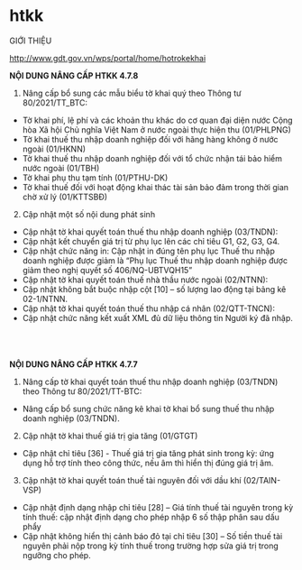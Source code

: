 # htkk
GIỚI THIỆU


http://www.gdt.gov.vn/wps/portal/home/hotrokekhai


**NỘI DUNG NÂNG CẤP HTKK 4.7.8**

1.	Nâng cấp bổ sung các mẫu biểu tờ khai quý theo Thông tư 80/2021/TT_BTC:
-	Tờ khai phí, lệ phí và các khoản thu khác do cơ quan đại diện nước Cộng hòa Xã hội Chủ nghĩa Việt Nam ở nước ngoài thực hiện thu (01/PHLPNG)
-	Tờ khai thuế thu nhập doanh nghiệp đối với hãng hàng không ở nước ngoài (01/HKNN)
-	Tờ khai thuế thu nhập doanh nghiệp đối với tổ chức nhận tái bảo hiểm nước ngoài (01/TBH)
-	Tờ khai phụ thu tạm tính (01/PTHU-DK)
-	Tờ khai thuế đối với hoạt động khai thác tài sản bảo đảm trong thời gian chờ xử lý (01/KTTSBĐ)
2.	Cập nhật một số nội dung phát sinh
-	Cập nhật tờ khai quyết toán thuế thu nhập doanh nghiệp (03/TNDN):
-	Cập nhật kết chuyển giá trị từ phụ lục lên các chỉ tiêu G1, G2, G3, G4.
-	Cập nhật chức năng in: Cập nhật in đúng tên phụ lục Thuế thu nhập doanh nghiệp được giảm là “Phụ lục Thuế thu nhập doanh nghiệp được giảm theo nghị quyết số 406/NQ-UBTVQH15”
-	Cập nhật tờ khai quyết toán thuế nhà thầu nước ngoài (02/NTNN):
-	Cập nhật không bắt buộc nhập cột [10] – số lượng lao động tại bảng kê 02-1/NTNN.
-	Cập nhật tờ khai quyết toán thuế thu nhập cá nhân (02/QTT-TNCN):
-	Cập nhật chức năng kết xuất XML đủ dữ liệu thông tin Người ký đã nhập.


<br/><br/><br/>
**NỘI DUNG NÂNG CẤP HTKK 4.7.7**

1. Nâng cấp tờ khai quyết toán thuế thu nhập doanh nghiệp (03/TNDN) theo Thông tư 80/2021/TT-BTC:
- Nâng cấp bổ sung chức năng kê khai tờ khai bổ sung thuế thu nhập doanh nghiệp (03/TNDN).
2. Cập nhật tờ khai thuế giá trị gia tăng (01/GTGT)
- Cập nhật chỉ tiêu [36] - Thuế giá trị gia tăng phát sinh trong kỳ: ứng dụng hỗ trợ tính theo công thức, nếu âm thì hiển thị đúng giá trị âm.
3. Cập nhật tờ khai quyết toán thuế tài nguyên đối với dầu khí (02/TAIN-VSP)
- Cập nhật định dạng nhập chỉ tiêu [28] – Giá tính thuế tài nguyên trong kỳ tính thuế: cập nhật định dạng cho phép nhập 6 số thập phân sau dấu phẩy
- Cập nhật không hiển thị cảnh báo đỏ tại chỉ tiêu [30] – Số tiền thuế tài nguyên phải nộp trong kỳ tính thuế trong trường hợp sửa giá trị trong ngưỡng cho phép.
